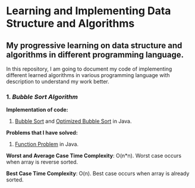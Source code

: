 # Learning and Implementing Data Structure and Algorithms
## My progressive learning on data structure and algorithms in different programming language.

In this repository, I am going to document my code of implementing different learned algorithms in various programming language with description to understand my work better.

### 1. _Bubble Sort Algorithm_


**Implementation of code:**  
1. [Bubble Sort](https://github.com/Jayyijianyi/Data-Structure-and-Algorithms-Implementation/blob/master/Bubble%20Sort%20in%20Java/Bubble_Sort.java) and [Optimized Bubble Sort](https://github.com/Jayyijianyi/Data-Structure-and-Algorithms-Implementation/blob/master/Bubble%20Sort%20in%20Java/Optimized_Bubble_Sort.java) in Java.

**Problems that I have solved:** 
1. [Function Problem](https://github.com/Jayyijianyi/Data-Structure-and-Algorithms-Implementation/blob/master/Bubble%20Sort%20in%20Java/Bubble_Sorting_Problem.java) in Java.


**Worst and Average Case Time Complexity**: O(n*n). Worst case occurs when array is reverse sorted.

**Best Case Time Complexity**: O(n). Best case occurs when array is already sorted.
